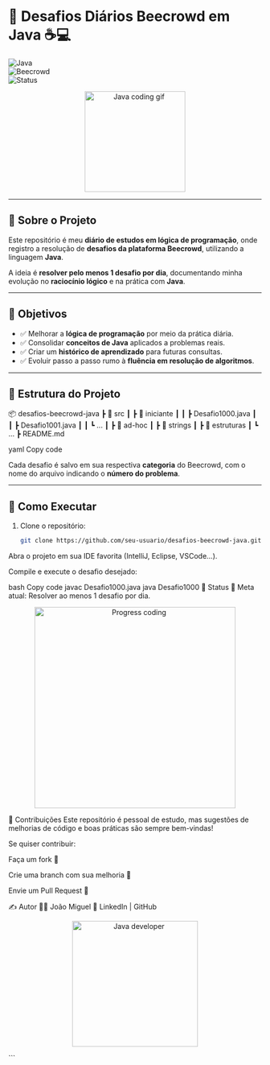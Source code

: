 
# 🚀 Desafios Diários Beecrowd em Java ☕💻  

![Java](https://img.shields.io/badge/Java-ED8B00?style=for-the-badge&logo=java&logoColor=white)  
![Beecrowd](https://img.shields.io/badge/Beecrowd-Challenges-blueviolet?style=for-the-badge&logo=codeforces&logoColor=white)  
![Status](https://img.shields.io/badge/Meta-1%20desafio%20por%20dia-success?style=for-the-badge&logo=target&logoColor=white)  

<p align="center">
  <img src="https://media.giphy.com/media/juua9i2c2fA0AIp2iq/giphy.gif" width="200px" alt="Java coding gif"/>
</p>

---

## 📖 Sobre o Projeto  
Este repositório é meu **diário de estudos em lógica de programação**, onde registro a resolução de **desafios da plataforma Beecrowd**, utilizando a linguagem **Java**.  

A ideia é **resolver pelo menos 1 desafio por dia**, documentando minha evolução no **raciocínio lógico** e na prática com **Java**.  

---

## 🎯 Objetivos  
- ✅ Melhorar a **lógica de programação** por meio da prática diária.  
- ✅ Consolidar **conceitos de Java** aplicados a problemas reais.  
- ✅ Criar um **histórico de aprendizado** para futuras consultas.  
- ✅ Evoluir passo a passo rumo à **fluência em resolução de algoritmos**.  

---

## 📂 Estrutura do Projeto  

📦 desafios-beecrowd-java
┣ 📂 src
┃ ┣ 📂 iniciante
┃ ┃ ┣ Desafio1000.java
┃ ┃ ┣ Desafio1001.java
┃ ┃ ┗ ...
┃ ┣ 📂 ad-hoc
┃ ┣ 📂 strings
┃ ┣ 📂 estruturas
┃ ┗ ...
┣ README.md

yaml
Copy code

Cada desafio é salvo em sua respectiva **categoria** do Beecrowd, com o nome do arquivo indicando o **número do problema**.

---

## 🚀 Como Executar  

1. Clone o repositório:  
   ```bash
   git clone https://github.com/seu-usuario/desafios-beecrowd-java.git
Abra o projeto em sua IDE favorita (IntelliJ, Eclipse, VSCode...).

Compile e execute o desafio desejado:

bash
Copy code
javac Desafio1000.java
java Desafio1000
📅 Status
📌 Meta atual: Resolver ao menos 1 desafio por dia.

<p align="center"> <img src="https://media.giphy.com/media/L1R1tvI9svkIWwpVYr/giphy.gif" width="400px" alt="Progress coding"/> </p>
🤝 Contribuições
Este repositório é pessoal de estudo, mas sugestões de melhorias de código e boas práticas são sempre bem-vindas!

Se quiser contribuir:

Faça um fork 🍴

Crie uma branch com sua melhoria 🌱

Envie um Pull Request 🚀

✍️ Autor
👨‍💻 João Miguel
🔗 LinkedIn | GitHub

<p align="center"> <img src="https://media.giphy.com/media/ZVik7pBtu9dNS/giphy.gif" width="250px" alt="Java developer"/> </p> ```
